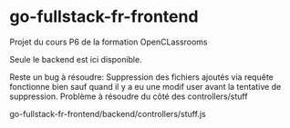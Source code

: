 # go-fullstack-fr-frontend

Projet du cours P6 de la formation OpenCLassrooms

Seule le backend est ici disponible. 

Reste un bug à résoudre:
   Suppression des fichiers ajoutés via requête fonctionne bien sauf quand il y a eu une modif user avant la tentative de suppression.
   Problème à résoudre du côté des controllers/stuff

go-fullstack-fr-frontend/backend/controllers/stuff.js
